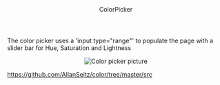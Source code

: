 <header>ColorPicker</header>
  <p>The color picker uses a 'input type="range"' to populate the page with a slider bar for Hue, Saturation and Lightness </p>
  <p align="center">
  <img alt="Color picker picture" src="./src/pics/Color.png">
</p>


https://github.com/AllanSeitz/color/tree/master/src
